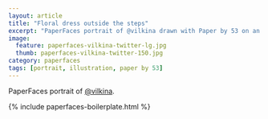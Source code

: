 ```yaml
---
layout: article
title: "Floral dress outside the steps"
excerpt: "PaperFaces portrait of @vilkina drawn with Paper by 53 on an iPad."
image: 
  feature: paperfaces-vilkina-twitter-lg.jpg
  thumb: paperfaces-vilkina-twitter-150.jpg
category: paperfaces
tags: [portrait, illustration, paper by 53]
---
```


PaperFaces portrait of [@vilkina](http://twitter.com/vilkina).

{% include paperfaces-boilerplate.html %}